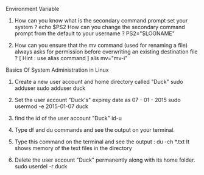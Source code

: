 Environment Variable

1. How can you know what is the secondary command prompt set your system ?
       echo $PS2
   How can you change the secondary command prompt from the default to your username ?
       PS2="$LOGNAME"

2. How can you ensure that the mv command (used for renaming a file) always asks for permission before overwriting an existing destination file ? 
   [ Hint : use alias command ]
       alis mv="mv-i"

Basics Of System Administration in Linux

1) Create a new user account and home directory called "Duck" 
         sudo adduser
         sudo adduser duck

2) Set the user account "Duck's" expirey date as 07 - 01 - 2015
         sudo usermod -e 2015-01-07 duck
         

3) find the id of the user account "Duck"
         id-u

4) Type df and du commands and see the output on your terminal.
        

5) Type this command on the terminal and see the output :
   du -ch *.txt
        It shows  memory of the text files in the directory
        

6) Delete the user account "Duck" permanently along with its home folder.
        sudo userdel -r duck
   

